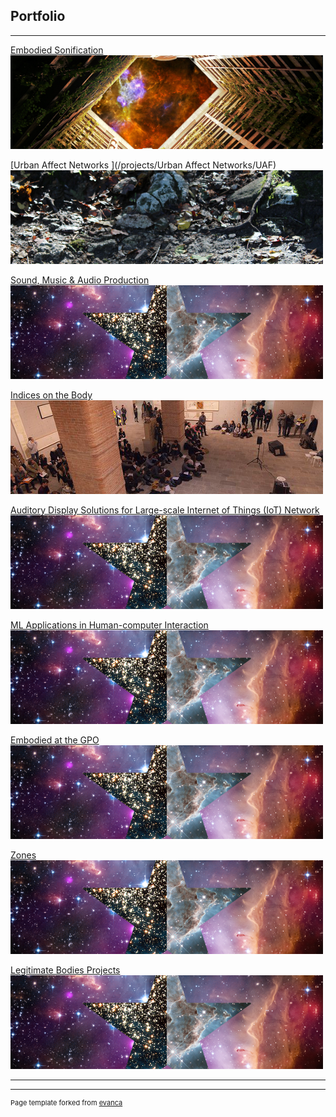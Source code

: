## Portfolio

---
<!-- //Use some ahref tags to make the images link across to the pages also -->
[Embodied Sonification](/projects/embodied_sonification/embodied_sonification)
<img src="images/tabs/HCtab.png?raw=true"/>

[Urban Affect Networks ](/projects/Urban Affect Networks/UAF)
<img src="images/tabs/UAFtab.png?raw=true"/>

[Sound, Music & Audio Production](/projects/Music/music)
<img src="images/tabs/STRtab.png?raw=true"/>

[Indices on the Body](/projects/indices/indices_audio)
<img src="images/tabs/JLNtab.png?raw=true"/>

[Auditory Display Solutions for Large-scale Internet of Things (IoT) Network ](/projects/ad4iot/AD4IoT)
<img src="images/tabs/STRtab.png?raw=true"/>

[ML Applications in Human-computer Interaction](/projects/Music/music)
<img src="images/tabs/STRtab.png?raw=true"/>

[Embodied at the GPO](/projects/embodied_sonification/embodied_sonification)
<img src="images/tabs/STRtab.png?raw=true"/>

[Zones](/projects/embodied_sonification/embodied_sonification)
<img src="images/tabs/STRtab.png?raw=true"/>

[Legitimate Bodies Projects](/projects/Music/music)
<img src="images/tabs/STRtab.png?raw=true"/>


---

---
<p style="font-size:11px">Page template forked from <a href="https://github.com/evanca/quick-portfolio">evanca</a></p>
<!-- Remove above link if you don't want to attibute -->
